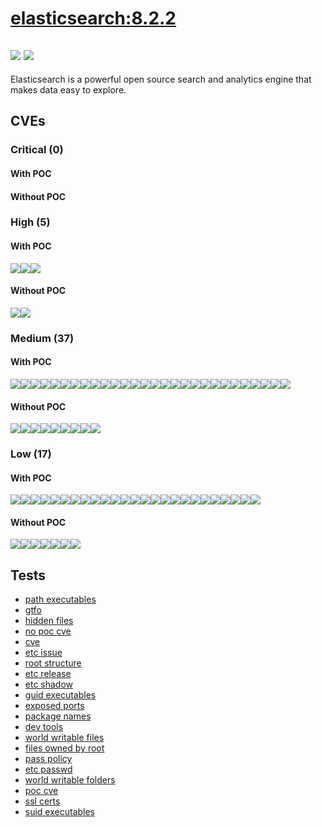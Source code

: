 # [elasticsearch:8.2.2](https://hub.docker.com/_/elasticsearch?tab=tags)
![](https://img.shields.io/static/v1?label=tag&message=8.2.2&color=blue)
![](https://img.shields.io/badge/Ubuntu%2020.04.4%20LTS%20%20-blue)
---
<p>
Elasticsearch is a powerful open source search and analytics engine that makes data easy to explore.
</p>

## CVEs
### Critical (0)
#### With POC

#### Without POC


### High (5)
#### With POC
[![](https://img.shields.io/badge/🔗%20CVE--2020--25649-HIGH-organge)](https://github.com/trickest/cve/blob/main/2020/CVE-2020-25649.md)[![](https://img.shields.io/badge/🔗%20CVE--2020--36518-HIGH-organge)](https://github.com/trickest/cve/blob/main/2020/CVE-2020-36518.md)[![](https://img.shields.io/badge/🔗%20CVE--2021--40690-HIGH-organge)](https://github.com/trickest/cve/blob/main/2021/CVE-2021-40690.md)
#### Without POC
[![](https://img.shields.io/badge/%20CVE--2022--25647-HIGH-organge)](https://github.com/trickest/cve/blob/main/2022/CVE-2022-25647.md)[![](https://img.shields.io/badge/%20CVE--2021--22573-HIGH-organge)](https://github.com/trickest/cve/blob/main/2021/CVE-2021-22573.md)

### Medium (37)
#### With POC
[![](https://img.shields.io/badge/🔗%20CVE--2022--0685-MEDIUM-yellow)](https://github.com/trickest/cve/blob/main/2022/CVE-2022-0685.md)[![](https://img.shields.io/badge/🔗%20CVE--2021--29425-MEDIUM-yellow)](https://github.com/trickest/cve/blob/main/2021/CVE-2021-29425.md)[![](https://img.shields.io/badge/🔗%20CVE--2020--13956-MEDIUM-yellow)](https://github.com/trickest/cve/blob/main/2020/CVE-2020-13956.md)[![](https://img.shields.io/badge/🔗%20CVE--2021--37750-MEDIUM-yellow)](https://github.com/trickest/cve/blob/main/2021/CVE-2021-37750.md)[![](https://img.shields.io/badge/🔗%20CVE--2021--36222-MEDIUM-yellow)](https://github.com/trickest/cve/blob/main/2021/CVE-2021-36222.md)[![](https://img.shields.io/badge/🔗%20CVE--2022--24823-MEDIUM-yellow)](https://github.com/trickest/cve/blob/main/2022/CVE-2022-24823.md)[![](https://img.shields.io/badge/🔗%20CVE--2020--9794-MEDIUM-yellow)](https://github.com/trickest/cve/blob/main/2020/CVE-2020-9794.md)[![](https://img.shields.io/badge/🔗%20CVE--2020--16156-MEDIUM-yellow)](https://github.com/trickest/cve/blob/main/2020/CVE-2020-16156.md)[![](https://img.shields.io/badge/🔗%20CVE--2022--0529-MEDIUM-yellow)](https://github.com/trickest/cve/blob/main/2022/CVE-2022-0529.md)[![](https://img.shields.io/badge/🔗%20CVE--2022--0943-MEDIUM-yellow)](https://github.com/trickest/cve/blob/main/2022/CVE-2022-0943.md)[![](https://img.shields.io/badge/🔗%20CVE--2022--0261-MEDIUM-yellow)](https://github.com/trickest/cve/blob/main/2022/CVE-2022-0261.md)[![](https://img.shields.io/badge/🔗%20CVE--2022--0392-MEDIUM-yellow)](https://github.com/trickest/cve/blob/main/2022/CVE-2022-0392.md)[![](https://img.shields.io/badge/🔗%20CVE--2022--0359-MEDIUM-yellow)](https://github.com/trickest/cve/blob/main/2022/CVE-2022-0359.md)[![](https://img.shields.io/badge/🔗%20CVE--2022--0318-MEDIUM-yellow)](https://github.com/trickest/cve/blob/main/2022/CVE-2022-0318.md)[![](https://img.shields.io/badge/🔗%20CVE--2022--0361-MEDIUM-yellow)](https://github.com/trickest/cve/blob/main/2022/CVE-2022-0361.md)[![](https://img.shields.io/badge/🔗%20CVE--2022--0368-MEDIUM-yellow)](https://github.com/trickest/cve/blob/main/2022/CVE-2022-0368.md)[![](https://img.shields.io/badge/🔗%20CVE--2022--0408-MEDIUM-yellow)](https://github.com/trickest/cve/blob/main/2022/CVE-2022-0408.md)[![](https://img.shields.io/badge/🔗%20CVE--2022--0629-MEDIUM-yellow)](https://github.com/trickest/cve/blob/main/2022/CVE-2022-0629.md)[![](https://img.shields.io/badge/🔗%20CVE--2022--0554-MEDIUM-yellow)](https://github.com/trickest/cve/blob/main/2022/CVE-2022-0554.md)[![](https://img.shields.io/badge/🔗%20CVE--2022--0351-MEDIUM-yellow)](https://github.com/trickest/cve/blob/main/2022/CVE-2022-0351.md)[![](https://img.shields.io/badge/🔗%20CVE--2022--0714-MEDIUM-yellow)](https://github.com/trickest/cve/blob/main/2022/CVE-2022-0714.md)[![](https://img.shields.io/badge/🔗%20CVE--2022--0572-MEDIUM-yellow)](https://github.com/trickest/cve/blob/main/2022/CVE-2022-0572.md)[![](https://img.shields.io/badge/🔗%20CVE--2022--0319-MEDIUM-yellow)](https://github.com/trickest/cve/blob/main/2022/CVE-2022-0319.md)[![](https://img.shields.io/badge/🔗%20CVE--2022--0417-MEDIUM-yellow)](https://github.com/trickest/cve/blob/main/2022/CVE-2022-0417.md)[![](https://img.shields.io/badge/🔗%20CVE--2021--4166-MEDIUM-yellow)](https://github.com/trickest/cve/blob/main/2021/CVE-2021-4166.md)[![](https://img.shields.io/badge/🔗%20CVE--2022--1154-MEDIUM-yellow)](https://github.com/trickest/cve/blob/main/2022/CVE-2022-1154.md)[![](https://img.shields.io/badge/🔗%20CVE--2021--4192-MEDIUM-yellow)](https://github.com/trickest/cve/blob/main/2021/CVE-2021-4192.md)[![](https://img.shields.io/badge/🔗%20CVE--2022--0213-MEDIUM-yellow)](https://github.com/trickest/cve/blob/main/2022/CVE-2022-0213.md)
#### Without POC
[![](https://img.shields.io/badge/%20CVE--2020--15522-MEDIUM-yellow)](https://github.com/trickest/cve/blob/main/2020/CVE-2020-15522.md)[![](https://img.shields.io/badge/%20CVE--2022--1304-MEDIUM-yellow)](https://github.com/trickest/cve/blob/main/2022/CVE-2022-1304.md)[![](https://img.shields.io/badge/%20CVE--2022--1620-MEDIUM-yellow)](https://github.com/trickest/cve/blob/main/2022/CVE-2022-1620.md)[![](https://img.shields.io/badge/%20CVE--2022--1420-MEDIUM-yellow)](https://github.com/trickest/cve/blob/main/2022/CVE-2022-1420.md)[![](https://img.shields.io/badge/%20CVE--2022--1927-MEDIUM-yellow)](https://github.com/trickest/cve/blob/main/2022/CVE-2022-1927.md)[![](https://img.shields.io/badge/%20CVE--2022--1621-MEDIUM-yellow)](https://github.com/trickest/cve/blob/main/2022/CVE-2022-1621.md)[![](https://img.shields.io/badge/%20CVE--2022--1616-MEDIUM-yellow)](https://github.com/trickest/cve/blob/main/2022/CVE-2022-1616.md)[![](https://img.shields.io/badge/%20CVE--2022--1619-MEDIUM-yellow)](https://github.com/trickest/cve/blob/main/2022/CVE-2022-1619.md)[![](https://img.shields.io/badge/%20CVE--2022--1942-MEDIUM-yellow)](https://github.com/trickest/cve/blob/main/2022/CVE-2022-1942.md)

### Low (17)
#### With POC
[![](https://img.shields.io/badge/🔗%20CVE--2021--40690-LOW-blue)](https://github.com/trickest/cve/blob/main/2021/CVE-2021-40690.md)[![](https://img.shields.io/badge/🔗%20CVE--2016--2781-LOW-blue)](https://github.com/trickest/cve/blob/main/2016/CVE-2016-2781.md)[![](https://img.shields.io/badge/🔗%20CVE--2021--43618-LOW-blue)](https://github.com/trickest/cve/blob/main/2021/CVE-2021-43618.md)[![](https://img.shields.io/badge/🔗%20CVE--2020--8908-LOW-blue)](https://github.com/trickest/cve/blob/main/2020/CVE-2020-8908.md)[![](https://img.shields.io/badge/🔗%20CVE--2020--9849-LOW-blue)](https://github.com/trickest/cve/blob/main/2020/CVE-2020-9849.md)[![](https://img.shields.io/badge/🔗%20CVE--2020--9991-LOW-blue)](https://github.com/trickest/cve/blob/main/2020/CVE-2020-9991.md)[![](https://img.shields.io/badge/🔗%20CVE--2017--11164-LOW-blue)](https://github.com/trickest/cve/blob/main/2017/CVE-2017-11164.md)[![](https://img.shields.io/badge/🔗%20CVE--2021--3671-LOW-blue)](https://github.com/trickest/cve/blob/main/2021/CVE-2021-3671.md)[![](https://img.shields.io/badge/🔗%20CVE--2013--4235-LOW-blue)](https://github.com/trickest/cve/blob/main/2013/CVE-2013-4235.md)[![](https://img.shields.io/badge/🔗%20CVE--2022--0530-LOW-blue)](https://github.com/trickest/cve/blob/main/2022/CVE-2022-0530.md)[![](https://img.shields.io/badge/🔗%20CVE--2021--3973-LOW-blue)](https://github.com/trickest/cve/blob/main/2021/CVE-2021-3973.md)[![](https://img.shields.io/badge/🔗%20CVE--2022--0729-LOW-blue)](https://github.com/trickest/cve/blob/main/2022/CVE-2022-0729.md)[![](https://img.shields.io/badge/🔗%20CVE--2022--0443-LOW-blue)](https://github.com/trickest/cve/blob/main/2022/CVE-2022-0443.md)[![](https://img.shields.io/badge/🔗%20CVE--2021--4193-LOW-blue)](https://github.com/trickest/cve/blob/main/2021/CVE-2021-4193.md)[![](https://img.shields.io/badge/🔗%20CVE--2022--0943-LOW-blue)](https://github.com/trickest/cve/blob/main/2022/CVE-2022-0943.md)[![](https://img.shields.io/badge/🔗%20CVE--2022--0261-LOW-blue)](https://github.com/trickest/cve/blob/main/2022/CVE-2022-0261.md)[![](https://img.shields.io/badge/🔗%20CVE--2022--0392-LOW-blue)](https://github.com/trickest/cve/blob/main/2022/CVE-2022-0392.md)[![](https://img.shields.io/badge/🔗%20CVE--2022--0359-LOW-blue)](https://github.com/trickest/cve/blob/main/2022/CVE-2022-0359.md)[![](https://img.shields.io/badge/🔗%20CVE--2022--0318-LOW-blue)](https://github.com/trickest/cve/blob/main/2022/CVE-2022-0318.md)[![](https://img.shields.io/badge/🔗%20CVE--2022--0361-LOW-blue)](https://github.com/trickest/cve/blob/main/2022/CVE-2022-0361.md)[![](https://img.shields.io/badge/🔗%20CVE--2022--0408-LOW-blue)](https://github.com/trickest/cve/blob/main/2022/CVE-2022-0408.md)[![](https://img.shields.io/badge/🔗%20CVE--2022--0629-LOW-blue)](https://github.com/trickest/cve/blob/main/2022/CVE-2022-0629.md)[![](https://img.shields.io/badge/🔗%20CVE--2022--0714-LOW-blue)](https://github.com/trickest/cve/blob/main/2022/CVE-2022-0714.md)[![](https://img.shields.io/badge/🔗%20CVE--2022--0572-LOW-blue)](https://github.com/trickest/cve/blob/main/2022/CVE-2022-0572.md)[![](https://img.shields.io/badge/🔗%20CVE--2022--0417-LOW-blue)](https://github.com/trickest/cve/blob/main/2022/CVE-2022-0417.md)
#### Without POC
[![](https://img.shields.io/badge/%20CVE--2016--20013-LOW-blue)](https://github.com/trickest/cve/blob/main/2016/CVE-2016-20013.md)[![](https://img.shields.io/badge/%20CVE--2022--1586-LOW-blue)](https://github.com/trickest/cve/blob/main/2022/CVE-2022-1586.md)[![](https://img.shields.io/badge/%20CVE--2022--1587-LOW-blue)](https://github.com/trickest/cve/blob/main/2022/CVE-2022-1587.md)[![](https://img.shields.io/badge/%20CVE--2021--4217-LOW-blue)](https://github.com/trickest/cve/blob/main/2021/CVE-2021-4217.md)[![](https://img.shields.io/badge/%20CVE--2022--1621-LOW-blue)](https://github.com/trickest/cve/blob/main/2022/CVE-2022-1621.md)[![](https://img.shields.io/badge/%20CVE--2022--1616-LOW-blue)](https://github.com/trickest/cve/blob/main/2022/CVE-2022-1616.md)[![](https://img.shields.io/badge/%20CVE--2022--1619-LOW-blue)](https://github.com/trickest/cve/blob/main/2022/CVE-2022-1619.md)

## Tests
* [path executables](reports/path-executables.txt)
* [gtfo](reports/gtfo.txt)
* [hidden files](reports/hidden-files.txt)
* [no poc cve](reports/no-poc-cve.txt)
* [cve](reports/cve.txt)
* [etc issue](reports/etc-issue.txt)
* [root structure](reports/root-structure.txt)
* [etc release](reports/etc-release.txt)
* [etc shadow](reports/etc-shadow.txt)
* [guid executables](reports/guid-executables.txt)
* [exposed ports](reports/exposed-ports.txt)
* [package names](reports/package-names.txt)
* [dev tools](reports/dev-tools.txt)
* [world writable files](reports/world-writable-files.txt)
* [files owned by root](reports/files-owned-by-root.txt)
* [pass policy](reports/pass-policy.txt)
* [etc passwd](reports/etc-passwd.txt)
* [world writable folders](reports/world-writable-folders.txt)
* [poc cve](reports/poc-cve.txt)
* [ssl certs](reports/ssl-certs.txt)
* [suid executables](reports/suid-executables.txt)
